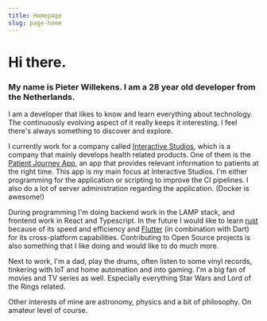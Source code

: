 ```yaml
---
title: Homepage
slug: page-home
---
```


# Hi there.

### My name is Pieter Willekens. I am a 28 year old developer from the Netherlands.

I am a developer that likes to know and learn everything about technology. The continuously evolving aspect of it really keeps it interesting. I feel there's always something to discover and explore.

I currently work for a company
called [Interactive Studios](https://www.interactivestudios.nl), which is a company that mainly develops health related products. One of them is the [Patient Journey App](https://www.patientjourneyapp.com), an app that provides relevant information to patients at the right time. This app is my main focus at Interactive Studios. I'm either programming for the application or scripting to improve the CI pipelines. I also do a lot of server administration regarding the application. (Docker is awesome!)

During programming I'm doing backend work in the LAMP stack, and frontend work in React and Typescript. In the future I would like to learn [rust](https://www.rust-lang.org) because of its speed and efficiency and [Flutter](https://flutter.dev) (in combination with Dart) for its cross-platform capabilities. Contributing to Open Source projects is also something that I like doing and would like to do much more.

Next to work, I'm a dad, play the drums, often listen to some vinyl records, tinkering with IoT and home automation and into gaming. I'm a big fan of movies and TV series as well. Especially everything Star Wars and Lord of the Rings related.

Other interests of mine are astronomy, physics and a bit of philosophy. On amateur level of course.
